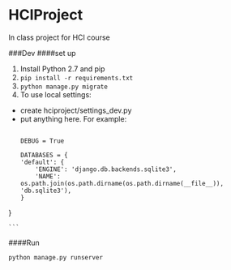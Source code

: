 HCIProject
==========

In class project for HCI course


###Dev
####set up
1. Install Python 2.7 and pip
2. ```pip install -r requirements.txt```
3. ```python manage.py migrate```
4. To use local settings:  
  * create hciproject/settings_dev.py
  * put anything here. For example:
    ```

    DEBUG = True  
    
    DATABASES = {
    'default': {
        'ENGINE': 'django.db.backends.sqlite3',
        'NAME': os.path.join(os.path.dirname(os.path.dirname(__file__)), 'db.sqlite3'),
    }
  }

    ```

####Run
```
python manage.py runserver
```
